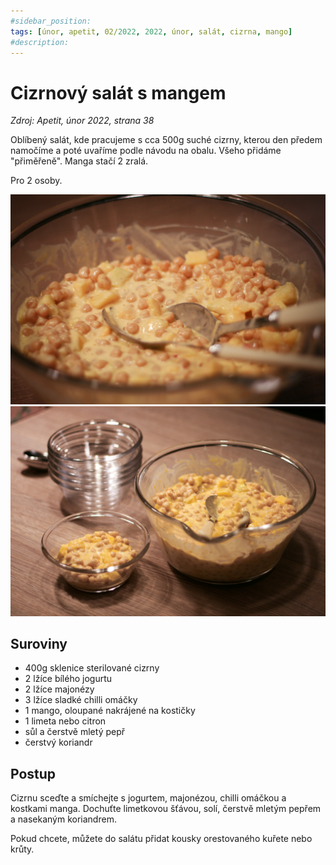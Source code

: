 ```yaml
---
#sidebar_position: 
tags: [únor, apetit, 02/2022, 2022, únor, salát, cizrna, mango]
#description:
---
```


# Cizrnový salát s mangem

_Zdroj: Apetit, únor 2022, strana 38_

Oblíbený salát, kde pracujeme s cca 500g suché cizrny, kterou den předem namočíme a poté uvaříme podle návodu na obalu. Všeho přidáme "přiměřeně". Manga stačí 2 zralá.

Pro 2 osoby.

![Cizrnový salát s mangem](./assets/cizrnovy-salat-s-mangem.jpeg)
![Cizrnový salát s mangem](./assets/cizrnovy-salat-s-mangem-2.jpeg)

## Suroviny

- 400g sklenice sterilované cizrny
- 2 lžíce bílého jogurtu
- 2 lžíce majonézy
- 3 lžíce sladké chilli omáčky
- 1 mango, oloupané nakrájené na kostičky
- 1 limeta nebo citron
- sůl a čerstvě mletý pepř
- čerstvý koriandr

## Postup

Cizrnu sceďte a smíchejte s jogurtem, majonézou, chilli omáčkou a kostkami manga. Dochuťte limetkovou šťávou, solí, čerstvě mletým pepřem a nasekaným koriandrem.

Pokud chcete, můžete do salátu přidat kousky orestovaného kuřete nebo krůty.
